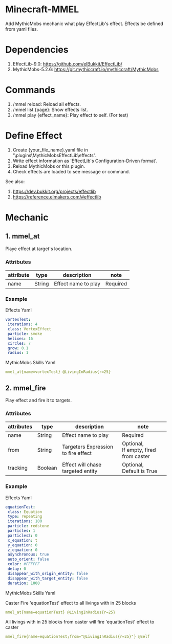 # Minecraft-MMEL

Add MythicMobs mechanic what play EffectLib's effect.
Effects be defined from yaml files.

# Dependencies

1. EffectLib-9.0: https://github.com/elBukkit/EffectLib/
1. MythicMobs-5.2.6: https://git.mythiccraft.io/mythiccraft/MythicMobs

# Commands

1. /mmel reload: Reload all effects.
2. /mmel list {page}: Show effects list.
3. /mmel play {effect_name}: Play effect to self. (For test)

# Define Effect

1. Create {your_file_name}.yaml file in '\plugins\MythicMobsEffectLib\effects'.
2. Write effect information as 'EffectLib's Configuration-Driven format'.
3. Reload MythicMobs or this plugin.
4. Check effects are loaded to see message or command.

See also:
1. https://dev.bukkit.org/projects/effectlib
2. https://reference.elmakers.com/#effectlib

# Mechanic

## 1. mmel_at

Playe effect at target's location.

### Attributes

|attribute|type|description|note|
|-|-|-|-|
|name|String|Effect name to play|Required|

### Example

Effects Yaml
```yaml
vortexTest:
 iterations: 4
 class: VortexEffect
 particle: smoke
 helixes: 16
 circles: 7
 grow: 0.1
 radius: 1
```

MythicMobs Skills Yaml
```yaml
mmel_at{name=vortexTest} @LivingInRadius{r=25}
```

## 2. mmel_fire

Play effect and fire it to targets.

### Attributes

|attributes|type|description|note|
|-|-|-|-|
|name|String|Effect name to play|Required|
|from|String|Targeters Expression to fire effect|Optional,<br>If empty, fired from caster|
|tracking|Boolean|Effect will chase targeted entity|Optional,<br>Default is True|

### Example

Effects Yaml
```yaml
equationTest:
 class: Equation
 type: repeating
 iterations: 100
 particle: redstone
 particles: 1
 particles2: 0
 x_equation: t
 y_equation: 0
 z_equation: 0
 asynchronous: true
 auto_orient: false
 color: #FFFFFF
 delay: 0
 disappear_with_origin_entity: false
 disappear_with_target_entity: false
 duration: 1000
```

MythicMobs Skills Yaml

Caster Fire 'equationTest' effect to all livings with in 25 blocks
```yaml
mmel_at{name=equationTest} @LivingInRadius{r=25}
```

All livings with in 25 blocks from caster will fire 'equationTest' effect to caster
```yaml
mmel_fire{name=equationTest;from="@LivingInRadius{r=25}"} @Self
```
